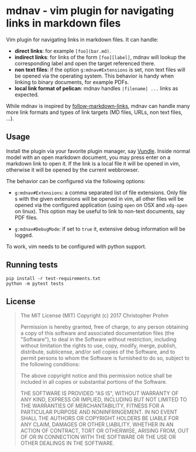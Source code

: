 # mdnav - vim plugin for navigating links in markdown files

Vim plugin for navigating links in markdown files.
It can handle:

- **direct links**:
    for example `[foo](bar.md)`.
- **indirect links**:
    for links of the form `[foo][label]`, mdnav will lookup the corresponding
    label and open the target referenced there.
- **non text files**:
    if the option `g:mdnav#Extensions` is set, non text files will be opened
    via the operating system. This behavior is handy when linking to binary
    documents, for example PDFs.
- **local link format of pelican**:
    mdnav handles `|filename| ...` links as expected.

While mdnav is inspired by [follow-markdown-links][fml], mdnav can handle many
more link formats and types of link targets (MD files, URLs, non text files,
...).

[fml]: https://github.com/prashanthellina/follow-markdown-links

## Usage

Install the plugin via your favorite plugin manager, say [Vundle][vundle].
Inside normal model with an open markdown document, you may press enter on a
markdown link to open it.
If the link is a local file it will be opened in vim, otherwise it will be
opened by the current webbrowser.

The behavior can be configured via the following options:

- `g:mdnav#Extensions`:
    a comma separated list of file extensions.
    Only file s with the given extensions will be opened in vim, all other
    files will be opened via the configured application (using `open` on OSX
    and `xdg-open` on linux).
    This option may be useful to link to non-text documents, say PDF files.

- `g:mdnav#DebugMode`:
    if set to `true` it, extensive debug information will be logged.

To work, vim needs to be configured with python support.

## Running tests

	pip install -r test-requirements.txt
	python -m pytest tests

## License

>  The MIT License (MIT)
>  Copyright (c) 2017 Christopher Prohm
>
>  Permission is hereby granted, free of charge, to any person obtaining a copy
>  of this software and associated documentation files (the "Software"), to
>  deal in the Software without restriction, including without limitation the
>  rights to use, copy, modify, merge, publish, distribute, sublicense, and/or
>  sell copies of the Software, and to permit persons to whom the Software is
>  furnished to do so, subject to the following conditions:
>
>  The above copyright notice and this permission notice shall be included in
>  all copies or substantial portions of the Software.
>
>  THE SOFTWARE IS PROVIDED "AS IS", WITHOUT WARRANTY OF ANY KIND, EXPRESS OR
>  IMPLIED, INCLUDING BUT NOT LIMITED TO THE WARRANTIES OF MERCHANTABILITY,
>  FITNESS FOR A PARTICULAR PURPOSE AND NONINFRINGEMENT. IN NO EVENT SHALL THE
>  AUTHORS OR COPYRIGHT HOLDERS BE LIABLE FOR ANY CLAIM, DAMAGES OR OTHER
>  LIABILITY, WHETHER IN AN ACTION OF CONTRACT, TORT OR OTHERWISE, ARISING
>  FROM, OUT OF OR IN CONNECTION WITH THE SOFTWARE OR THE USE OR OTHER
>  DEALINGS IN THE SOFTWARE.

[vundle]: https://github.com/VundleVim/Vundle.vim

